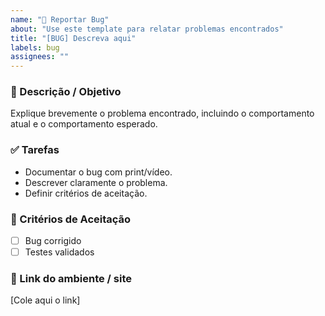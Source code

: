 ```yaml
---
name: "🐛 Reportar Bug"
about: "Use este template para relatar problemas encontrados"
title: "[BUG] Descreva aqui"
labels: bug
assignees: ""
---
```


### 📝 Descrição / Objetivo  
Explique brevemente o problema encontrado, incluindo o comportamento atual e o comportamento esperado.  

### ✅ Tarefas  
- Documentar o bug com print/vídeo.  
- Descrever claramente o problema.  
- Definir critérios de aceitação.  

### 📌 Critérios de Aceitação  
- [ ] Bug corrigido  
- [ ] Testes validados  

### 🔗 Link do ambiente / site  
[Cole aqui o link]

